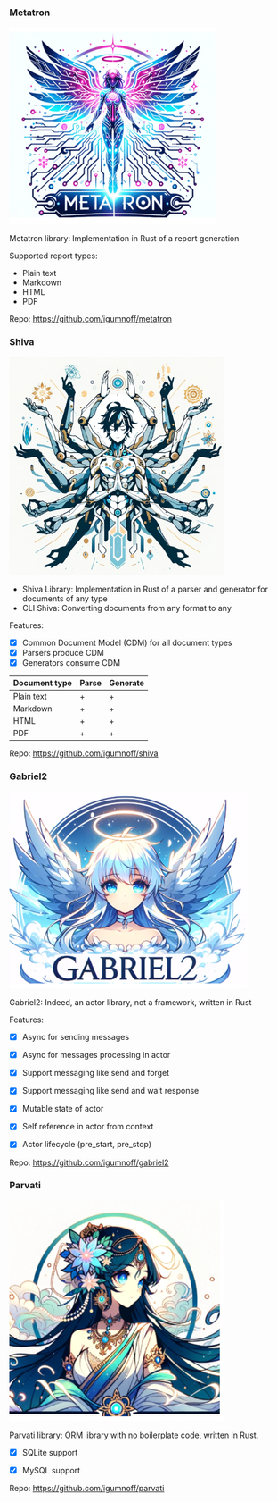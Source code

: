 ### Metatron
![metatron](https://github.com/igumnoff/.github/raw/HEAD/metatron.png)

Metatron library: Implementation in Rust of a report generation

Supported report types:

- Plain text
- Markdown
- HTML
- PDF

Repo: https://github.com/igumnoff/metatron

### Shiva
![shiva](https://github.com/igumnoff/.github/raw/HEAD/shiva.png)
- Shiva Library: Implementation in Rust of a parser and generator for documents of any type
- CLI Shiva: Сonverting documents from any format to any

Features:

- [x] Common Document Model (CDM) for all document types
- [x] Parsers produce CDM
- [x] Generators consume CDM

| Document type | Parse | Generate |
|---------------|-------|----------|
| Plain text    | +     | +        |
| Markdown      | +     | +        |
| HTML          | +     | +        |
| PDF           | +     | +        |

Repo: https://github.com/igumnoff/shiva

### Gabriel2
![shiva](https://github.com/igumnoff/.github/raw/HEAD/gabriel2.png)

Gabriel2: Indeed, an actor library, not a framework, written in Rust

Features:

- [x] Async for sending messages
- [x] Async for messages processing in actor
- [x] Support messaging like send and forget 
- [x] Support messaging like send and wait response
- [x] Mutable state of actor
- [x] Self reference in actor from context
- [x] Actor lifecycle (pre_start, pre_stop)


Repo: https://github.com/igumnoff/gabriel2

### Parvati
![parvati](https://github.com/igumnoff/.github/raw/HEAD/parvati.png)

Parvati library: ORM library with no boilerplate code, written in Rust.

- [x] SQLite support
- [x] MySQL support


Repo: https://github.com/igumnoff/parvati

